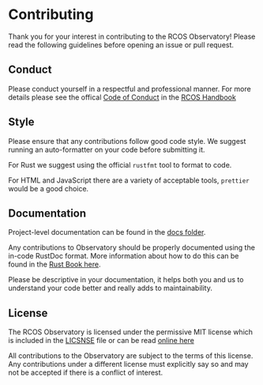 # Contributing

Thank you for your interest in contributing to the RCOS Observatory!
Please read the following guidelines before opening an issue or
pull request.

## Conduct

Please conduct yourself in a respectful and professional manner.
For more details please see the offical
[Code of Conduct](https://handbook.rcos.io/#/community/CODE_OF_CONDUCT)
in the [RCOS Handbook](https://handbook.rcos.io)

## Style

Please ensure that any contributions follow good code style.
We suggest running an auto-formatter on your code before submitting it.

For Rust we suggest using the official `rustfmt` tool to format to code.

For HTML and JavaScript there are a variety of acceptable tools, `prettier`
would be a good choice.

## Documentation

Project-level documentation can be found in the [docs folder](./docs).

Any contributions to Observatory should be properly documented using the
in-code RustDoc format. More information about how to do this can be
found in the
[Rust Book here](https://doc.rust-lang.org/book/ch14-02-publishing-to-crates-io.html#making-useful-documentation-comments).

Please be descriptive in your documentation, it helps both you and us to
understand your code better and really adds to maintainability.

## License

The RCOS Observatory is licensed under the permissive MIT license
which is included in the [LICSNSE](./LICENSE) file or can be read
[online here](https://opensource.org/licenses/MIT)

All contributions to the Observatory are subject to the terms of this
license. Any contributions under a different license must explicitly
say so and may not be accepted if there is a conflict of interest.
